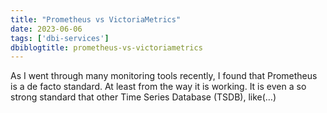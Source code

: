 ```yaml
---
title: "Prometheus vs VictoriaMetrics"
date: 2023-06-06
tags: ['dbi-services']
dbiblogtitle: prometheus-vs-victoriametrics
---
```

As I went through many monitoring tools recently, I found that Prometheus is a de facto standard. At least from the way it is working. It is even a so strong standard that other Time Series Database (TSDB), like(…)